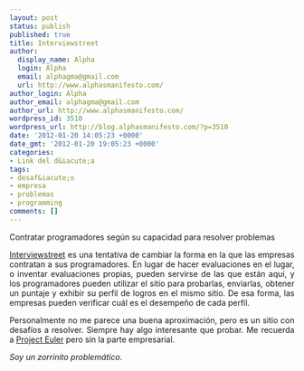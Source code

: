 ```yaml
---
layout: post
status: publish
published: true
title: Interviewstreet
author:
  display_name: Alpha
  login: Alpha
  email: alphagma@gmail.com
  url: http://www.alphasmanifesto.com/
author_login: Alpha
author_email: alphagma@gmail.com
author_url: http://www.alphasmanifesto.com/
wordpress_id: 3510
wordpress_url: http://blog.alphasmanifesto.com/?p=3510
date: '2012-01-20 14:05:23 +0000'
date_gmt: '2012-01-20 19:05:23 +0000'
categories:
- Link del d&iacute;a
tags:
- desaf&iacute;o
- empresa
- problemas
- programming
comments: []
---
```


Contratar programadores según su capacidad para resolver problemas

<p style="text-align: justify;"><a href="http://www.interviewstreet.com/">Interviewstreet</a> es una tentativa de cambiar la forma en la que las empresas contratan a sus programadores. En lugar de hacer evaluaciones en el lugar, o inventar evaluaciones propias, pueden servirse de las que est&aacute;n aqu&iacute;, y los programadores pueden utilizar el sitio para probarlas, enviarlas, obtener un puntaje y exhibir su perfil de logros en el mismo sitio. De esa forma, las empresas pueden verificar cu&aacute;l es el desempe&ntilde;o de cada perfil.</p>
<p style="text-align: justify;">Personalmente no me parece una buena aproximaci&oacute;n, pero es un sitio con desaf&iacute;os a resolver. Siempre hay algo interesante que probar. Me recuerda a <a href="https://blog.alphasmanifesto.com/2008/01/16/link-del-dia-project-euler/">Project Euler</a> pero sin la parte empresarial.</p>
<p style="text-align: justify;"><em>Soy un zorrinito problem&aacute;tico.</em></p>
